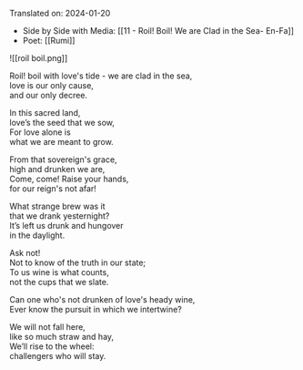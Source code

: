 Translated on: 2024-01-20   
- Side by Side with Media: [[11 - Roil! Boil! We are Clad in the Sea-  En-Fa]]
- Poet:  [[Rumi]]

![[roil boil.png]]  

 Roil! boil with love's tide - 
 we are clad in the sea,    
 love is our only cause,  
 and our only decree.           
 
 In this sacred land,  
 love’s the seed that we sow,   
 For love alone is  
 what we are meant to grow.
 
 From that sovereign's grace,  
 high and drunken we are,  
 Come, come! Raise your hands,  
 for our reign's not afar! 
  
 What strange brew was it  
 that we drank yesternight?    
 It’s left us drunk and hungover  
 in the daylight.          
 
 Ask not!  
 Not to know of the truth in our state;              
 To us wine is what counts,  
 not the cups that we slate.            
 
 Can one who's not drunken of love's heady wine,       
 Ever know the pursuit in which we intertwine?            
 
 We will not fall here,  
 like so much straw and hay,      
 We’ll rise to the wheel:  
 challengers who will stay.     